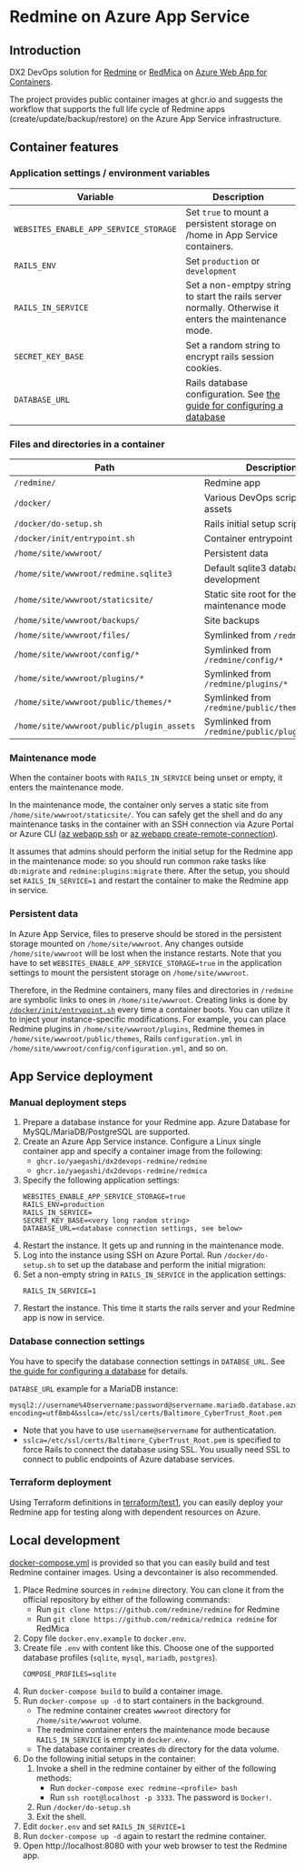 # Redmine on Azure App Service

## Introduction

DX2 DevOps solution for [Redmine] or [RedMica] on [Azure Web App for Containers].

The project provides public container images at ghcr.io
and suggests the workflow that supports the full life cycle of Redmine apps (create/update/backup/restore)
on the Azure App Service infrastructure.

[Redmine]: https://github.com/redmine/redmine
[RedMica]: https://github.com/redmica/redmica
[Azure Web App for Containers]: https://azure.microsoft.com/ja-jp/services/app-service/containers

## Container features

### Application settings / environment variables

|Variable|Description|
|---|---|
|`WEBSITES_ENABLE_APP_SERVICE_STORAGE`|Set `true` to mount a persistent storage on /home in App Service containers.|
|`RAILS_ENV`|Set `production` or `development`|
|`RAILS_IN_SERVICE`|Set a non-emptpy string to start the rails server normally.  Otherwise it enters the maintenance mode.|
|`SECRET_KEY_BASE`|Set a random string to encrypt rails session cookies.|
|`DATABASE_URL`|Rails database configuration.  See [the guide for configuring a database](https://guides.rubyonrails.org/configuring.html#configuring-a-database)|

### Files and directories in a container

|Path|Description|
|---|---|
|`/redmine/`|Redmine app|
|`/docker/`|Various DevOps scripts and assets|
|`/docker/do-setup.sh`|Rails initial setup script|
|`/docker/init/entrypoint.sh`|Container entrypoint script|
|`/home/site/wwwroot/`|Persistent data|
|`/home/site/wwwroot/redmine.sqlite3`|Default sqlite3 database in development|
|`/home/site/wwwroot/staticsite/`|Static site root for the maintenance mode|
|`/home/site/wwwroot/backups/`|Site backups|
|`/home/site/wwwroot/files/`|Symlinked from `/redmine/files`|
|`/home/site/wwwroot/config/*`|Symlinked from `/redmine/config/*`|
|`/home/site/wwwroot/plugins/*`|Symlinked from `/redmine/plugins/*`|
|`/home/site/wwwroot/public/themes/*`|Symlinked from `/redmine/public/themes/*`|
|`/home/site/wwwroot/public/plugin_assets`|Symlinked from `/redmine/public/plugin_assets`|

### Maintenance mode

When the container boots with `RAILS_IN_SERVICE` being unset or empty,
it enters the maintenance mode.

In the maintenance mode,
the container only serves a static site from `/home/site/wwwroot/staticsite/`.
You can safely get the shell and do any maintenance tasks in the container with an SSH connection
via Azure Portal or Azure CLI ([az webapp ssh] or [az webapp create-remote-connection]).

It assumes that admins should perform the initial setup for the Redmine app in the maintenance mode:
so you should run common rake tasks like `db:migrate` and `redmine:plugins:migrate` there.
After the setup, you should set `RAILS_IN_SERVICE=1`
and restart the container to make the Redmine app in service.

[az webapp ssh]: https://docs.microsoft.com/en-us/cli/azure/webapp?view=azure-cli-latest#az-webapp-ssh
[az webapp create-remote-connection]: https://docs.microsoft.com/en-us/cli/azure/webapp?view=azure-cli-latest#az-webapp-create-remote-connection

### Persistent data

In Azure App Service,
files to preserve should be stored in the persistent storage
mounted on `/home/site/wwwroot`.
Any changes outside `/home/site/wwwroot` will be lost when the instance restarts.
Note that you have to set `WEBSITES_ENABLE_APP_SERVICE_STORAGE=true` in the application settings
to mount the persistent storage on `/home/site/wwwroot`.

Therefore, in the Redmine containers,
many files and directories in `/redmine` are symbolic links to ones in `/home/site/wwwroot`.
Creating links is done by [`/docker/init/entrypoint.sh`](docker/init/entrypoint.sh)
every time a container boots.
You can utilize it to inject your instance-specific modifications.
For example, you can place Redmine plugins in `/home/site/wwwroot/plugins`,
Redmine themes in `/home/site/wwwroot/public/themes`,
Rails `configuration.yml` in `/home/site/wwwroot/config/configuration.yml`, and so on.

## App Service deployment

### Manual deployment steps

1. Prepare a database instance for your Redmine app.
Azure Database for MySQL/MariaDB/PostgreSQL are supported.
2. Create an Azure App Service instance.
Configure a Linux single container app and specify a container image from the following:
   - `ghcr.io/yaegashi/dx2devops-redmine/redmine`
   - `ghcr.io/yaegashi/dx2devops-redmine/redmica`
3. Specify the following application settings:
    ```
    WEBSITES_ENABLE_APP_SERVICE_STORAGE=true
    RAILS_ENV=production
    RAILS_IN_SERVICE=
    SECRET_KEY_BASE=<very long random string>
    DATABASE_URL=<database connection settings, see below>
    ```
4. Restart the instance.  It gets up and running in the maintenance mode.
5. Log into the instance using SSH on Azure Portal.
Run `/docker/do-setup.sh` to set up the database and perform the initial migration:
6. Set a non-empty string in `RAILS_IN_SERVICE` in the application settings:
    ```
    RAILS_IN_SERVICE=1
    ```
7. Restart the instance.  This time it starts the rails server and your Redmine app is now in service.

### Database connection settings

You have to specify the database connection settings in `DATABSE_URL`.
See [the guide for configuring a database](https://guides.rubyonrails.org/configuring.html#configuring-a-database) for details.

`DATABSE_URL` example for a MariaDB instance:

    mysql2://username%40servername:password@servername.mariadb.database.azure.com/dbname?encoding=utf8mb4&sslca=/etc/ssl/certs/Baltimore_CyberTrust_Root.pem

- Note that you have to use `username@servername` for authenticatation.
- `sslca=/etc/ssl/certs/Baltimore_CyberTrust_Root.pem` is specified to force Rails to connect the database using SSL.
You usually need SSL to connect to public endpoints of Azure database services.

### Terraform deployment

Using Terraform definitions in [terraform/test1](terraform/test1),
you can easily deploy your Redmine app for testing along with dependent resources on Azure.

## Local development

[docker-compose.yml](docker-compose.yml) is provided
so that you can easily build and test Redmine container images.
Using a devcontainer is also recommended.

1. Place Redmine sources in `redmine` directory.
You can clone it from the official repository by either of the following commands:
    * Run `git clone https://github.com/redmine/redmine` for Redmine
    * Run `git clone https://github.com/redmica/redmica redmine` for RedMica
2. Copy file `docker.env.example` to `docker.env`.
3. Create file `.env` with content like this.  Choose one of the supported database profiles (`sqlite`, `mysql`, `mariadb`, `postgres`).
    ```
    COMPOSE_PROFILES=sqlite
    ```
4. Run `docker-compose build` to build a container image.
5. Run `docker-compose up -d` to start containers in the background.
    * The redmine container creates `wwwroot` directory for `/home/site/wwwroot` volume.
    * The redmine container enters the maintenance mode because `RAILS_IN_SERVICE` is empty in `docker.env`.
    * The database container creates `db` directory for the data volume.
6. Do the following initial setups in the container:
    1. Invoke a shell in the redmine container by either of the following methods:
        * Run `docker-compose exec redmine-<profile> bash`
        * Run `ssh root@localhost -p 3333`.  The password is `Docker!`.
    2. Run `/docker/do-setup.sh`
    4. Exit the shell.
7. Edit `docker.env` and set `RAILS_IN_SERVICE=1`
8. Run `docker-compose up -d` again to restart the redmine container.
9. Open http://localhost:8080 with your web browser to test the Redmine app.
